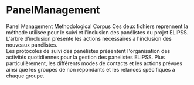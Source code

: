 # PanelManagement
Panel Management Methodological Corpus
Ces deux fichiers reprennent la méthode utilisée pour le suivi et l'inclusion des panélistes du projet ELIPSS.</br>
L'arbre d'inclusion présente les actions nécessaires à l'inclusion des nouveaux panélistes.</br>
Les protocoles de suivi des panélistes présentent l'organisation des activités quotidiennes pour la gestion des panelistes ELIPSS. Plus particulièrement, les différents modes de contacts et les actions prévues ainsi que les groupes de non répondants et les relances spécifiques à chaque groupe. 
